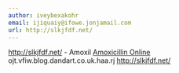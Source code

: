 ```yaml
---
author: iveybexakohr
email: ijiquaiy@ifowe.jonjamail.com
url: http://slkjfdf.net/
---
```


http://slkjfdf.net/ - Amoxil <a href="http://slkjfdf.net/">Amoxicillin Online</a> ojt.vfiw.blog.dandart.co.uk.haa.rj http://slkjfdf.net/
